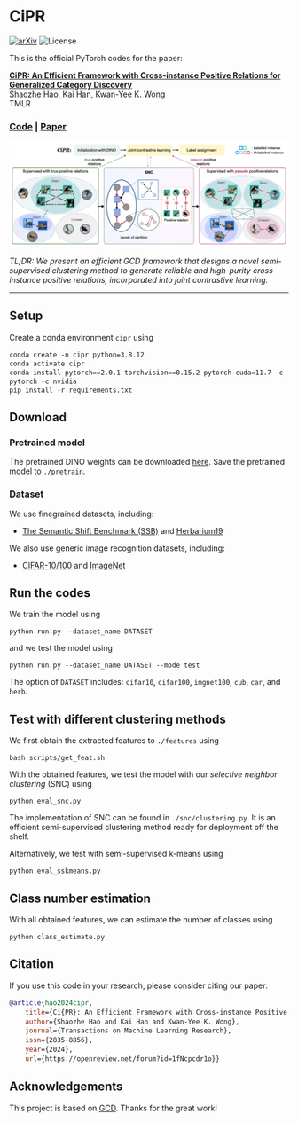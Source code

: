 # CiPR
[![arXiv](https://img.shields.io/badge/arXiv-2304.06928%20-b31b1b)](https://arxiv.org/abs/2304.06928)
![License](https://img.shields.io/github/license/haoosz/CiPR?color=lightgray)

This is the official PyTorch codes for the paper:  

[**CiPR: An Efficient Framework with Cross-instance Positive Relations for Generalized Category Discovery**](https://arxiv.org/abs/2304.06928)  
[Shaozhe Hao](https://haoosz.github.io/),
[Kai Han](https://www.kaihan.org/), 
[Kwan-Yee K. Wong](http://i.cs.hku.hk/~kykwong/)  
TMLR  

### [Code](https://github.com/haoosz/CiPR) | [Paper](https://arxiv.org/abs/2304.06928)


![teaser](img/pipe.png)

*TL;DR: We present an efficient GCD framework that designs a novel semi-supervised clustering method to generate reliable and high-purity cross-instance positive relations, incorporated into joint contrastive learning.*

---

## Setup

Create a conda environment `cipr` using
```
conda create -n cipr python=3.8.12
conda activate cipr
conda install pytorch==2.0.1 torchvision==0.15.2 pytorch-cuda=11.7 -c pytorch -c nvidia
pip install -r requirements.txt
```

## Download

### Pretrained model
The pretrained DINO weights can be downloaded [here](https://github.com/facebookresearch/dino?tab=readme-ov-file#pretrained-models). Save the pretrained model to `./pretrain`.

### Dataset

We use finegrained datasets, including:

* [The Semantic Shift Benchmark (SSB)](https://github.com/sgvaze/osr_closed_set_all_you_need#ssb) and [Herbarium19](https://www.kaggle.com/c/herbarium-2019-fgvc6)

We also use generic image recognition datasets, including:

* [CIFAR-10/100](https://pytorch.org/vision/stable/datasets.html) and [ImageNet](https://image-net.org/download.php)

## Run the codes

We train the model using
```
python run.py --dataset_name DATASET
```

and we test the model using
```
python run.py --dataset_name DATASET --mode test
```

The option of `DATASET` includes: `cifar10`, `cifar100`, `imgnet100`, `cub`, `car`, and `herb`.

## Test with different clustering methods

We first obtain the extracted features to `./features` using
```
bash scripts/get_feat.sh
```

With the obtained features, we test the model with our *selective neighbor clustering* (SNC) using
```
python eval_snc.py
```
The implementation of SNC can be found in `./snc/clustering.py`. It is an efficient semi-supervised clustering method ready for deployment off the shelf.

Alternatively, we test with semi-supervised k-means using
```
python eval_sskmeans.py
```

## Class number estimation
With all obtained features, we can estimate the number of classes using
```
python class_estimate.py
```

## Citation
If you use this code in your research, please consider citing our paper:
```bibtex
@article{hao2024cipr,
    title={Ci{PR}: An Efficient Framework with Cross-instance Positive Relations for Generalized Category Discovery},
    author={Shaozhe Hao and Kai Han and Kwan-Yee K. Wong},
    journal={Transactions on Machine Learning Research},
    issn={2835-8856},
    year={2024},
    url={https://openreview.net/forum?id=1fNcpcdr1o}}
```

## Acknowledgements
This project is based on [GCD](https://github.com/sgvaze/generalized-category-discovery). Thanks for the great work!